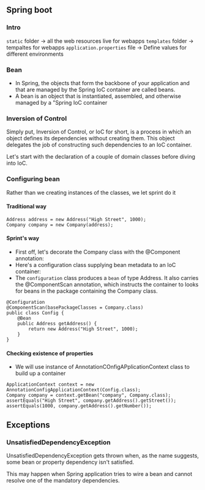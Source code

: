 ## Spring boot

### Intro

`static` folder -> all the web resources live for webapps
`templates` folder -> tempaltes for webapps
`application.properties` file -> Define values for different environments

### Bean
- In Spring, the objects that form the backbone of your application and that are managed by the Spring IoC container are called beans. 
- A bean is an object that is instantiated, assembled, and otherwise managed by a "Spring IoC container

### Inversion of Control
Simply put, Inversion of Control, or IoC for short, is a process in which an object defines its dependencies without creating them. This object delegates the job of constructing such dependencies to an IoC container.

Let's start with the declaration of a couple of domain classes before diving into IoC.

### Configuring bean
Rather than we creating instances of the classes, we let sprint do it

#### Traditional way
```
Address address = new Address("High Street", 1000);
Company company = new Company(address);
```

#### Sprint's way
- First off, let's decorate the Company class with the @Component annotation:
- Here's a configuration class supplying bean metadata to an IoC container:
- The `configuration` class produces a `bean` of type Address. It also carries the @ComponentScan annotation, which instructs the container to looks for beans in the package containing the Company class.
```
@Configuration
@ComponentScan(basePackageClasses = Company.class)
public class Config {
    @Bean
    public Address getAddress() {
        return new Address("High Street", 1000);
    }
}
```

#### Checking existence of properties
- We will use instance of AnnotationCOnfigAPplicationContext class to build up a container
```
ApplicationContext context = new AnnotationConfigApplicationContext(Config.class);
Company company = context.getBean("company", Company.class);
assertEquals("High Street", company.getAddress().getStreet());
assertEquals(1000, company.getAddress().getNumber());
```

## Exceptions
### UnsatisfiedDependencyException
UnsatisfiedDependencyException gets thrown when, as the name suggests, some bean or property dependency isn't satisfied.

This may happen when Spring application tries to wire a bean and cannot resolve one of the mandatory dependencies.
